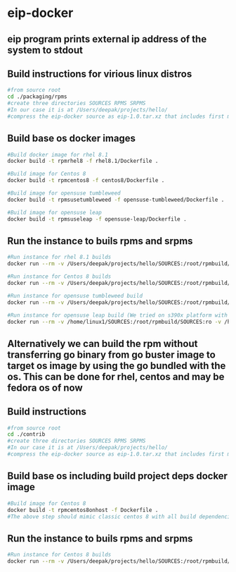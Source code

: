# eip-docker
## eip program prints external ip address of the system to stdout  

##  Build instructions for virious linux distros  
```sh
#from source root
cd ./packaging/rpms
#create three directories SOURCES RPMS SRPMS
#In our case it is at /Users/deepak/projects/hello/
#compress the eip-docker source as eip-1.0.tar.xz that includes first moving source contents into eip-1.0 dir and compressing
```

## Build base os docker images
```sh
#Build docker image for rhel 8.1
docker build -t rpmrhel8 -f rhel8.1/Dockerfile .

#Build image for Centos 8
docker build -t rpmcentos8 -f centos8/Dockerfile .

#Build image for opensuse tumbleweed
docker build -t rpmsusetumbleweed -f opensuse-tumbleweed/Dockerfile .

#Build image for opensuse leap
docker build -t rpmsuseleap -f opensuse-leap/Dockerfile .
```

## Run the instance to buils rpms and srpms
```sh
#Run instance for rhel 8.1 builds
docker run --rm -v /Users/deepak/projects/hello/SOURCES:/root/rpmbuild/SOURCES:ro -v /Users/deepak/projects/hello/RPMS:/root/rpmbuild/RPMS -v /Users/deepak/projects/hello/SRPMS:/root/rpmbuild/SRPMS rpmrhel8 -ba SPECS/eip.spec

#Run instance for Centos 8 builds
docker run --rm -v /Users/deepak/projects/hello/SOURCES:/root/rpmbuild/SOURCES:ro -v /Users/deepak/projects/hello/RPMS:/root/rpmbuild/RPMS -v /Users/deepak/projects/hello/SRPMS:/root/rpmbuild/SRPMS rpmcentos8 -ba --undefine _missing_build_ids_terminate_build -D 'debug_package %{nil}' SPECS/eip.spec

#Run instance for opensuse tumbleweed build
docker run --rm -v /Users/deepak/projects/hello/SOURCES:/root/rpmbuild/SOURCES:ro -v /Users/deepak/projects/hello/RPMS:/root/rpmbuild/RPMS -v /Users/deepak/projects/hello/SRPMS:/root/rpmbuild/SRPMS rpmsusetumbleweed -ba SPECS/eip.spec

#Run instance for opensuse leap build (We tried on s390x platform with SOURCES etc created in /home/linux1/ )
docker run --rm -v /home/linux1/SOURCES:/root/rpmbuild/SOURCES:ro -v /home/linux1/RPMS:/root/rpmbuild/RPMS -v /home/linux1/SRPMS:/root/rpmbuild/SRPMS rpmsuseleap -ba SPECS/eip.spec
```

## Alternatively we can build the rpm without transferring go binary from go buster image to target os image by using the go bundled with the os. This can be done for rhel, centos and may be fedora os of now

##  Build instructions
```sh
#from source root
cd ./contrib
#create three directories SOURCES RPMS SRPMS
#In our case it is at /Users/deepak/projects/hello/
#compress the eip-docker source as eip-1.0.tar.xz that includes first moving source contents into eip-1.0 dir and compressing
```

## Build base os including build project deps docker image
```sh
#Build image for Centos 8
docker build -t rpmcentos8onhost -f Dockerfile .
#The above step should mimic classic centos 8 with all build dependencies
```

## Run the instance to buils rpms and srpms
```sh
#Run instance for Centos 8 builds
docker run --rm -v /Users/deepak/projects/hello/SOURCES:/root/rpmbuild/SOURCES:ro -v /Users/deepak/projects/hello/RPMS:/root/rpmbuild/RPMS -v /Users/deepak/projects/hello/SRPMS:/root/rpmbuild/SRPMS rpmcentos8onhost -ba SPECS/eip.spec.in
```
